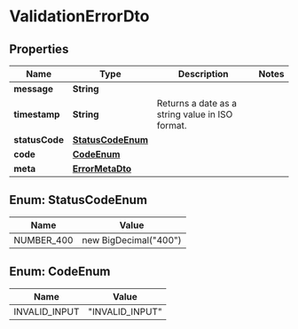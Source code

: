 

# ValidationErrorDto


## Properties

| Name | Type | Description | Notes |
|------------ | ------------- | ------------- | -------------|
|**message** | **String** |  |  |
|**timestamp** | **String** | Returns a date as a string value in ISO format. |  |
|**statusCode** | [**StatusCodeEnum**](#StatusCodeEnum) |  |  |
|**code** | [**CodeEnum**](#CodeEnum) |  |  |
|**meta** | [**ErrorMetaDto**](ErrorMetaDto.md) |  |  |



## Enum: StatusCodeEnum

| Name | Value |
|---- | -----|
| NUMBER_400 | new BigDecimal(&quot;400&quot;) |



## Enum: CodeEnum

| Name | Value |
|---- | -----|
| INVALID_INPUT | &quot;INVALID_INPUT&quot; |



